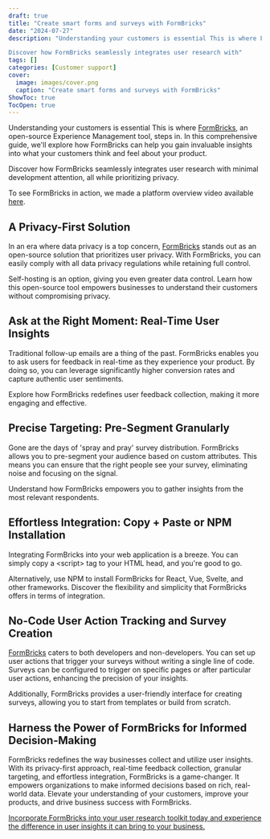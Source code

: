 ```yaml
---
draft: true
title: "Create smart forms and surveys with FormBricks"
date: "2024-07-27"
description: "Understanding your customers is essential This is where FormBricks, an open-source Experience Management tool, steps in. In this comprehensive guide, we'll explore how FormBricks can help you gain invaluable insights into what your customers think and feel about your product.

Discover how FormBricks seamlessly integrates user research with"
tags: []
categories: [Customer support]
cover:
  image: images/cover.png
  caption: "Create smart forms and surveys with FormBricks"
ShowToc: true
TocOpen: true
---
```



Understanding your customers is essential This is where [FormBricks](https://elest.io/open-source/formbricks?ref=blog.elest.io), an open\-source Experience Management tool, steps in. In this comprehensive guide, we'll explore how FormBricks can help you gain invaluable insights into what your customers think and feel about your product. 

Discover how FormBricks seamlessly integrates user research with minimal development attention, all while prioritizing privacy.

To see FormBricks in action, we made a platform overview video available [here](https://youtu.be/Ihvic0eo7FU?ref=blog.elest.io).

## A Privacy\-First Solution

In an era where data privacy is a top concern, [FormBricks](https://elest.io/open-source/formbricks?ref=blog.elest.io) stands out as an open\-source solution that prioritizes user privacy. With FormBricks, you can easily comply with all data privacy regulations while retaining full control. 

Self\-hosting is an option, giving you even greater data control. Learn how this open\-source tool empowers businesses to understand their customers without compromising privacy.

## Ask at the Right Moment: Real\-Time User Insights

Traditional follow\-up emails are a thing of the past. FormBricks enables you to ask users for feedback in real\-time as they experience your product. By doing so, you can leverage significantly higher conversion rates and capture authentic user sentiments. 

Explore how FormBricks redefines user feedback collection, making it more engaging and effective.

## Precise Targeting: Pre\-Segment Granularly

Gone are the days of 'spray and pray' survey distribution. FormBricks allows you to pre\-segment your audience based on custom attributes. This means you can ensure that the right people see your survey, eliminating noise and focusing on the signal. 

Understand how FormBricks empowers you to gather insights from the most relevant respondents.

## Effortless Integration: Copy \+ Paste or NPM Installation

Integrating FormBricks into your web application is a breeze. You can simply copy a \<script\> tag to your HTML head, and you're good to go. 

Alternatively, use NPM to install FormBricks for React, Vue, Svelte, and other frameworks. Discover the flexibility and simplicity that FormBricks offers in terms of integration.

## No\-Code User Action Tracking and Survey Creation

[FormBricks](https://elest.io/open-source/formbricks?ref=blog.elest.io) caters to both developers and non\-developers. You can set up user actions that trigger your surveys without writing a single line of code. Surveys can be configured to trigger on specific pages or after particular user actions, enhancing the precision of your insights. 

Additionally, FormBricks provides a user\-friendly interface for creating surveys, allowing you to start from templates or build from scratch.

## Harness the Power of FormBricks for Informed Decision\-Making

FormBricks redefines the way businesses collect and utilize user insights. With its privacy\-first approach, real\-time feedback collection, granular targeting, and effortless integration, FormBricks is a game\-changer. It empowers organizations to make informed decisions based on rich, real\-world data. Elevate your understanding of your customers, improve your products, and drive business success with FormBricks.

[Incorporate FormBricks into your user research toolkit today and experience the difference in user insights it can bring to your business.](https://elest.io/open-source/formbricks?ref=blog.elest.io)



